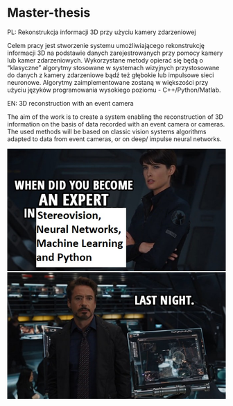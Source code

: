 # Master-thesis
PL:
Rekonstrukcja informacji 3D przy użyciu kamery zdarzeniowej

Celem pracy jest stworzenie systemu umożliwiającego rekonstrukcję informacji 3D na podstawie danych zarejestrowanych przy pomocy kamery lub kamer zdarzeniowych. Wykorzystane metody opierać się będą o “klasyczne” algorytmy stosowane w systemach wizyjnych przystosowane do danych z kamery zdarzeniowe bądź też głębokie lub impulsowe sieci neuronowe. Algorytmy zaimplementowane zostaną w większości przy użyciu języków programowania wysokiego poziomu - C++/Python/Matlab.

EN:
3D reconstruction with an event camera

The aim of the work is to create a system enabling the reconstruction of 3D information on the basis of data recorded with an event camera or cameras. The used methods will be based on classic vision systems algorithms adapted to data from event cameras, or on deep/ impulse neural networks.

![alt text](https://github.com/KondziuK/Master-thesis/blob/main/SoTrue.PNG)
